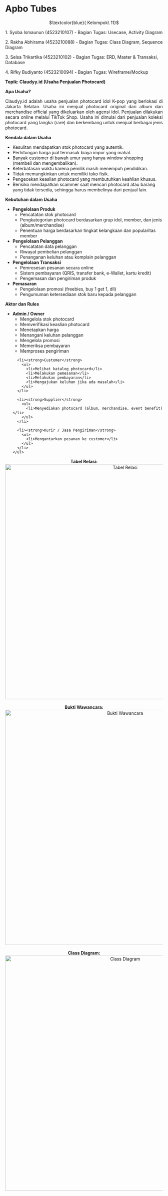 # Apbo Tubes
<p align="center">
  $\textcolor{blue}{ Kelompok\ 11}$
</p>

<p>1. Syoba Ismaunun (4523210107) - Bagian Tugas: Usecase, Activity Diagram</p>
<p>2. Rakha Abhirama (4523210088) - Bagian Tugas: Class Diagram, Sequence Diagram</p>
<p>3. Selsa Trikartika (4523210102) - Bagian Tugas: ERD, Master & Transaksi, Database</p>
<p>4. Rifky Budiyanto (4523210094) - Bagian Tugas: Wireframe/Mockup</p>

<div align="left">
    <strong>Topik: Claudyy.id (Usaha Penjualan Photocard)</strong>
  </div>

  <div align="justify">
    <p><strong>Apa Usaha?</strong></p>
    <p>
      Claudyy.id adalah usaha penjualan photocard idol K-pop yang berlokasi di Jakarta Selatan. Usaha ini menjual photocard original dari album dan merchandise official yang dikeluarkan oleh agensi idol. Penjualan dilakukan secara online melalui TikTok Shop. Usaha ini dimulai dari penjualan koleksi photocard yang langka (rare) dan berkembang untuk menjual berbagai jenis photocard.
    </p>
  </div>

  <div align="left">
    <p><strong>Kendala dalam Usaha</strong></p>
    <ul>
      <li>Kesulitan mendapatkan stok photocard yang autentik.</li>
      <li>Perhitungan harga jual termasuk biaya impor yang mahal.</li>
      <li>Banyak customer di bawah umur yang hanya window shopping (membeli dan mengembalikan).</li>
      <li>Keterbatasan waktu karena pemilik masih menempuh pendidikan.</li>
      <li>Tidak memungkinkan untuk memiliki toko fisik.</li>
      <li>Pengecekan keaslian photocard yang membutuhkan keahlian khusus.</li>
      <li>Berisiko mendapatkan scammer saat mencari photocard atau barang yang tidak tersedia, sehingga harus membelinya dari penjual lain.</li>
    </ul>
  </div>

  <div align="left">
    <p><strong>Kebutuhan dalam Usaha</strong></p>
    <ul>
      <li><strong>Pengelolaan Produk</strong>
        <ul>
          <li>Pencatatan stok photocard</li>
          <li>Pengkategorian photocard berdasarkan grup idol, member, dan jenis (album/merchandise)</li>
          <li>Penentuan harga berdasarkan tingkat kelangkaan dan popularitas member</li>
        </ul>
      </li>
      <li><strong>Pengelolaan Pelanggan</strong>
        <ul>
          <li>Pencatatan data pelanggan</li>
          <li>Riwayat pembelian pelanggan</li>
          <li>Penanganan keluhan atau komplain pelanggan</li>
        </ul>
      </li>
      <li><strong>Pengelolaan Transaksi</strong>
        <ul>
          <li>Pemrosesan pesanan secara online</li>
          <li>Sistem pembayaran (QRIS, transfer bank, e-Wallet, kartu kredit)</li>
          <li>Pengemasan dan pengiriman produk</li>
        </ul>
      </li>
      <li><strong>Pemasaran</strong>
        <ul>
          <li>Pengelolaan promosi (freebies, buy 1 get 1, dll)</li>
          <li>Pengumuman ketersediaan stok baru kepada pelanggan</li>
        </ul>
      </li>
    </ul>
  </div>

  <div align="left">
    <p><strong>Aktor dan Rules</strong></p>
    <ul>
      <li><strong>Admin / Owner</strong>
        <ul>
          <li>Mengelola stok photocard</li>
          <li>Memverifikasi keaslian photocard</li>
          <li>Menetapkan harga</li>
          <li>Menangani keluhan pelanggan</li>
          <li>Mengelola promosi</li>
          <li>Memeriksa pembayaran</li>
          <li>Memproses pengiriman</li>
        </ul>
      </li>

      <li><strong>Customer</strong>
        <ul>
          <li>Melihat katalog photocard</li>
          <li>Melakukan pemesanan</li>
          <li>Melakukan pembayaran</li>
          <li>Mengajukan keluhan jika ada masalah</li>
        </ul>
      </li>

      <li><strong>Supplier</strong>
        <ul>
          <li>Menyediakan photocard (album, merchandise, event benefit)</li>
        </ul>
      </li>

      <li><strong>Kurir / Jasa Pengiriman</strong>
        <ul>
          <li>Mengantarkan pesanan ke customer</li>
        </ul>
      </li>
    </ul>
  </div>

  <div align="center">
    <strong>Tabel Relasi:</strong><br/>
    <img width="751" alt="Tabel Relasi" src="https://github.com/user-attachments/assets/af1f19da-6b95-453b-b03e-851e9ce7da5e"/>
  </div>

  <br/>

  <div align="center">
    <strong>Bukti Wawancara:</strong><br/>
    <img width="751" alt="Bukti Wawancara" src="https://github.com/user-attachments/assets/2b432544-cbc9-4a8c-b615-ba4f75dc1ca7"/>
  </div>

  <br/>

  <div align="center">
    <strong>Class Diagram:</strong><br/>
    <img width="751" alt="Class Diagram" src="https://github.com/user-attachments/assets/1ad9724b-adef-4026-8c4c-82b8a2d667a2"/>
  </div>
